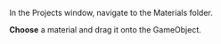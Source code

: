 In the Projects window, navigate to the Materials folder.

**Choose** a material and drag it onto the GameObject. 
